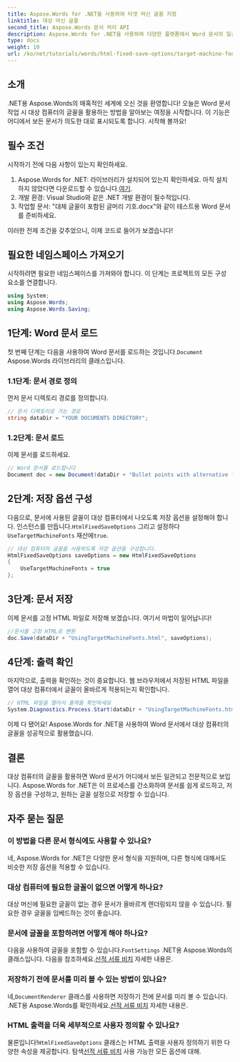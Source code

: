 ```yaml
---
title: Aspose.Words for .NET을 사용하여 타겟 머신 글꼴 지정
linktitle: 대상 머신 글꼴
second_title: Aspose.Words 문서 처리 API
description: Aspose.Words for .NET을 사용하여 다양한 플랫폼에서 Word 문서의 일관된 모양을 보장하는 방법을 알아보세요.
type: docs
weight: 10
url: /ko/net/tutorials/words/html-fixed-save-options/target-machine-font/
---
```

## 소개

.NET용 Aspose.Words의 매혹적인 세계에 오신 것을 환영합니다! 오늘은 Word 문서 작업 시 대상 컴퓨터의 글꼴을 활용하는 방법을 알아보는 여정을 시작합니다. 이 기능은 어디에서 보든 문서가 의도한 대로 표시되도록 합니다. 시작해 볼까요!

## 필수 조건

시작하기 전에 다음 사항이 있는지 확인하세요.

1.  Aspose.Words for .NET: 라이브러리가 설치되어 있는지 확인하세요. 아직 설치하지 않았다면 다운로드할 수 있습니다.[여기](https://releases.aspose.com/words/net/).
2. 개발 환경: Visual Studio와 같은 .NET 개발 환경이 필수적입니다.
3. 작업할 문서: "대체 글꼴이 포함된 글머리 기호.docx"와 같이 테스트용 Word 문서를 준비하세요.

이러한 전제 조건을 갖추었으니, 이제 코드로 들어가 보겠습니다!

## 필요한 네임스페이스 가져오기

시작하려면 필요한 네임스페이스를 가져와야 합니다. 이 단계는 프로젝트의 모든 구성 요소를 연결합니다.

```csharp
using System;
using Aspose.Words;
using Aspose.Words.Saving;
```

## 1단계: Word 문서 로드

 첫 번째 단계는 다음을 사용하여 Word 문서를 로드하는 것입니다.`Document` Aspose.Words 라이브러리의 클래스입니다.

### 1.1단계: 문서 경로 정의

먼저 문서 디렉토리 경로를 정의합니다.

```csharp
// 문서 디렉토리로 가는 경로
string dataDir = "YOUR DOCUMENTS DIRECTORY";
```

### 1.2단계: 문서 로드

이제 문서를 로드하세요.

```csharp
// Word 문서를 로드합니다
Document doc = new Document(dataDir + "Bullet points with alternative font.docx");
```

## 2단계: 저장 옵션 구성

 다음으로, 문서에 사용된 글꼴이 대상 컴퓨터에서 나오도록 저장 옵션을 설정해야 합니다. 인스턴스를 만듭니다.`HtmlFixedSaveOptions` 그리고 설정하다`UseTargetMachineFonts` 재산에`true`.

```csharp
// 대상 컴퓨터의 글꼴을 사용하도록 저장 옵션을 구성합니다.
HtmlFixedSaveOptions saveOptions = new HtmlFixedSaveOptions
{
    UseTargetMachineFonts = true
};
```

## 3단계: 문서 저장

이제 문서를 고정 HTML 파일로 저장해 보겠습니다. 여기서 마법이 일어납니다!

```csharp
//문서를 고정 HTML로 변환
doc.Save(dataDir + "UsingTargetMachineFonts.html", saveOptions);
```

## 4단계: 출력 확인

마지막으로, 출력을 확인하는 것이 중요합니다. 웹 브라우저에서 저장된 HTML 파일을 열어 대상 컴퓨터에서 글꼴이 올바르게 적용되는지 확인합니다.

```csharp
// HTML 파일을 열어서 출력을 확인하세요
System.Diagnostics.Process.Start(dataDir + "UsingTargetMachineFonts.html");
```

이제 다 됐어요! Aspose.Words for .NET을 사용하여 Word 문서에서 대상 컴퓨터의 글꼴을 성공적으로 활용했습니다.

## 결론

대상 컴퓨터의 글꼴을 활용하면 Word 문서가 어디에서 보든 일관되고 전문적으로 보입니다. Aspose.Words for .NET은 이 프로세스를 간소화하여 문서를 쉽게 로드하고, 저장 옵션을 구성하고, 원하는 글꼴 설정으로 저장할 수 있습니다.

## 자주 묻는 질문

### 이 방법을 다른 문서 형식에도 사용할 수 있나요?
네, Aspose.Words for .NET은 다양한 문서 형식을 지원하며, 다른 형식에 대해서도 비슷한 저장 옵션을 적용할 수 있습니다.

### 대상 컴퓨터에 필요한 글꼴이 없으면 어떻게 하나요?
대상 머신에 필요한 글꼴이 없는 경우 문서가 올바르게 렌더링되지 않을 수 있습니다. 필요한 경우 글꼴을 임베드하는 것이 좋습니다.

### 문서에 글꼴을 포함하려면 어떻게 해야 하나요?
 다음을 사용하여 글꼴을 포함할 수 있습니다.`FontSettings` .NET용 Aspose.Words의 클래스입니다. 다음을 참조하세요.[선적 서류 비치](https://reference.aspose.com/words/net/) 자세한 내용은.

### 저장하기 전에 문서를 미리 볼 수 있는 방법이 있나요?
 네,`DocumentRenderer` 클래스를 사용하면 저장하기 전에 문서를 미리 볼 수 있습니다. .NET용 Aspose.Words를 확인하세요.[선적 서류 비치](https://reference.aspose.com/words/net/) 자세한 내용은.

### HTML 출력을 더욱 세부적으로 사용자 정의할 수 있나요?
 물론입니다!`HtmlFixedSaveOptions` 클래스는 HTML 출력을 사용자 정의하기 위한 다양한 속성을 제공합니다. 탐색[선적 서류 비치](https://reference.aspose.com/words/net/) 사용 가능한 모든 옵션에 대해.
